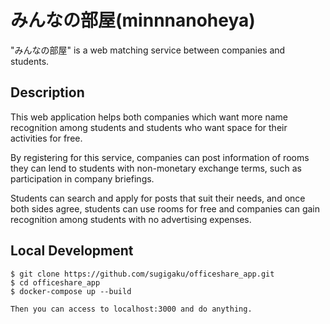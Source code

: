 # みんなの部屋(minnnanoheya)

"みんなの部屋" is a web matching service between companies and students.

## Description

This web application helps both companies which want more name recognition among students and students who want space for their activities for free. 

By registering for this service, companies can post information of rooms they can lend to students with non-monetary exchange terms, such as participation in company briefings. 

Students can search and apply for posts that suit their needs, and once both sides agree, students can use rooms for free and companies can gain recognition among students with no advertising expenses.


## Local Development

```
$ git clone https://github.com/sugigaku/officeshare_app.git
$ cd officeshare_app
$ docker-compose up --build

Then you can access to localhost:3000 and do anything.
```

